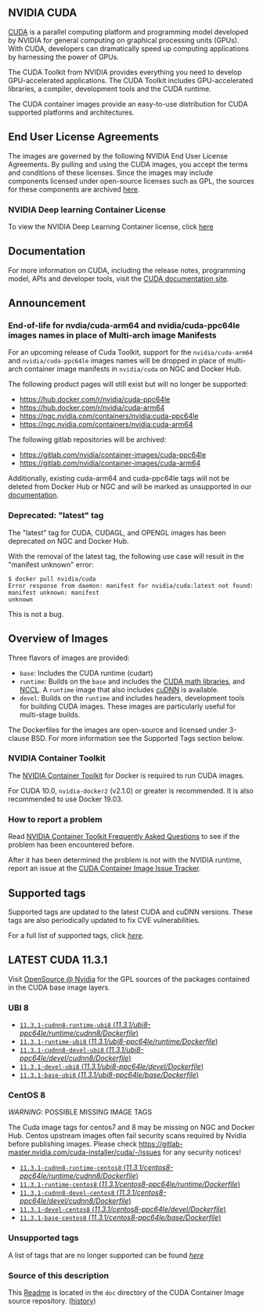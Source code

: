 ## NVIDIA CUDA

[CUDA](https://developer.nvidia.com/cuda-zone) is a parallel computing platform and programming model developed by NVIDIA for general computing on graphical processing units (GPUs). With CUDA, developers can dramatically speed up computing applications by harnessing the power of GPUs.

The CUDA Toolkit from NVIDIA provides everything you need to develop GPU-accelerated applications. The CUDA Toolkit includes GPU-accelerated libraries, a compiler, development tools and the CUDA runtime.

The CUDA container images provide an easy-to-use distribution for CUDA supported platforms and architectures.

## End User License Agreements

The images are governed by the following NVIDIA End User License Agreements. By pulling and using the CUDA images, you accept the terms and conditions of these licenses.
Since the images may include components licensed under open-source licenses such as GPL, the sources for these components are archived [here](https://developer.download.nvidia.com/compute/cuda/opensource/image).

### NVIDIA Deep learning Container License

To view the NVIDIA Deep Learning Container license, click [here](https://developer.nvidia.com/ngc/nvidia-deep-learning-container-license)

## Documentation

For more information on CUDA, including the release notes, programming model, APIs and developer tools, visit the [CUDA documentation site](https://docs.nvidia.com/cuda).

## Announcement

### End-of-life for nvdia/cuda-arm64 and nvidia/cuda-ppc64le images names in place of Multi-arch image Manifests

For an upcoming release of Cuda Toolkit, support for the `nvidia/cuda-arm64` and `nvidia/cuda-ppc64le` images names will be dropped in place of multi-arch container image manifests in `nvidia/cuda` on NGC and Docker Hub.

The following product pages will still exist but will no longer be supported:

* https://hub.docker.com/r/nvidia/cuda-ppc64le
* https://hub.docker.com/r/nvidia/cuda-arm64
* https://ngc.nvidia.com/containers/nvidia:cuda-ppc64le
* https://ngc.nvidia.com/containers/nvidia:cuda-arm64

The following gitlab repositories will be archived:

* https://gitlab.com/nvidia/container-images/cuda-ppc64le
* https://gitlab.com/nvidia/container-images/cuda-arm64

Additionally, existing cuda-arm64 and cuda-ppc64le tags will not be deleted from Docker Hub or NGC and will be marked as unsupported in our [documentation](https://gitlab.com/nvidia/container-images/cuda/blob/master/doc/unsupported-tags.md).

### Deprecated: "latest" tag

The "latest" tag for CUDA, CUDAGL, and OPENGL images has been deprecated on NGC and Docker Hub.

With the removal of the latest tag, the following use case will result in the "manifest unknown" error:

```
$ docker pull nvidia/cuda
Error response from daemon: manifest for nvidia/cuda:latest not found: manifest unknown: manifest
unknown
```

This is not a bug.

## Overview of Images

Three flavors of images are provided:
- `base`: Includes the CUDA runtime (cudart)
- `runtime`: Builds on the `base` and includes the [CUDA math libraries](https://developer.nvidia.com/gpu-accelerated-libraries), and [NCCL](https://developer.nvidia.com/nccl). A `runtime` image that also includes [cuDNN](https://developer.nvidia.com/cudnn) is available.
- `devel`: Builds on the `runtime` and includes headers, development tools for building CUDA images. These images are particularly useful for multi-stage builds.

The Dockerfiles for the images are open-source and licensed under 3-clause BSD. For more information see the Supported Tags section below.

### NVIDIA Container Toolkit

The [NVIDIA Container Toolkit](https://github.com/NVIDIA/nvidia-docker) for Docker is required to run CUDA images.

For CUDA 10.0, `nvidia-docker2` (v2.1.0) or greater is recommended. It is also recommended to use Docker 19.03.

### How to report a problem

Read [NVIDIA Container Toolkit Frequently Asked Questions](https://github.com/NVIDIA/nvidia-docker/wiki/Frequently-Asked-Questions) to see if the problem has been encountered before.

After it has been determined the problem is not with the NVIDIA runtime, report an issue at the [CUDA Container Image Issue Tracker](https://gitlab.com/nvidia/container-images/cuda/-/issues).

## Supported tags

Supported tags are updated to the latest CUDA and cuDNN versions. These tags are also periodically updated to fix CVE vulnerabilities.

For a full list of supported tags, click [*here*](https://gitlab.com/nvidia/container-images/cuda/blob/master/doc/supported-tags.md).

## LATEST CUDA 11.3.1

Visit [OpenSource @ Nvidia](https://developer.download.nvidia.com/compute/cuda/opensource/image/) for the GPL sources of the packages contained in the CUDA base image layers.


### UBI 8

- [`11.3.1-cudnn8-runtime-ubi8` (*11.3.1/ubi8-ppc64le/runtime/cudnn8/Dockerfile*)](https://gitlab.com/nvidia/container-images/cuda/blob/master/dist/11.3.1/ubi8-ppc64le/runtime/cudnn8/Dockerfile)
- [`11.3.1-runtime-ubi8` (*11.3.1/ubi8-ppc64le/runtime/Dockerfile*)](https://gitlab.com/nvidia/container-images/cuda/blob/master/dist/11.3.1/ubi8-ppc64le/runtime/Dockerfile)
- [`11.3.1-cudnn8-devel-ubi8` (*11.3.1/ubi8-ppc64le/devel/cudnn8/Dockerfile*)](https://gitlab.com/nvidia/container-images/cuda/blob/master/dist/11.3.1/ubi8-ppc64le/devel/cudnn8/Dockerfile)
- [`11.3.1-devel-ubi8` (*11.3.1/ubi8-ppc64le/devel/Dockerfile*)](https://gitlab.com/nvidia/container-images/cuda/blob/master/dist/11.3.1/ubi8-ppc64le/devel/Dockerfile)
- [`11.3.1-base-ubi8` (*11.3.1/ubi8-ppc64le/base/Dockerfile*)](https://gitlab.com/nvidia/container-images/cuda/blob/master/dist/11.3.1/ubi8-ppc64le/base/Dockerfile)

### CentOS 8

*WARNING*: POSSIBLE MISSING IMAGE TAGS

The Cuda image tags for centos7 and 8 may be missing on NGC and Docker Hub. Centos upstream images often fail security scans required by Nvidia before publishing images. Please check https://gitlab-master.nvidia.com/cuda-installer/cuda/-/issues for any security notices!

- [`11.3.1-cudnn8-runtime-centos8` (*11.3.1/centos8-ppc64le/runtime/cudnn8/Dockerfile*)](https://gitlab.com/nvidia/container-images/cuda/blob/master/dist/11.3.1/centos8-ppc64le/runtime/cudnn8/Dockerfile)
- [`11.3.1-runtime-centos8` (*11.3.1/centos8-ppc64le/runtime/Dockerfile*)](https://gitlab.com/nvidia/container-images/cuda/blob/master/dist/11.3.1/centos8-ppc64le/runtime/Dockerfile)
- [`11.3.1-cudnn8-devel-centos8` (*11.3.1/centos8-ppc64le/devel/cudnn8/Dockerfile*)](https://gitlab.com/nvidia/container-images/cuda/blob/master/dist/11.3.1/centos8-ppc64le/devel/cudnn8/Dockerfile)
- [`11.3.1-devel-centos8` (*11.3.1/centos8-ppc64le/devel/Dockerfile*)](https://gitlab.com/nvidia/container-images/cuda/blob/master/dist/11.3.1/centos8-ppc64le/devel/Dockerfile)
- [`11.3.1-base-centos8` (*11.3.1/centos8-ppc64le/base/Dockerfile*)](https://gitlab.com/nvidia/container-images/cuda/blob/master/dist/11.3.1/centos8-ppc64le/base/Dockerfile)

### Unsupported tags

A list of tags that are no longer supported can be found [*here*](https://gitlab.com/nvidia/container-images/cuda/blob/master/doc/unsupported-tags.md)

### Source of this description

This [Readme](https://gitlab.com/nvidia/container-images/cuda/blob/master/doc/README.md) is located in the `doc` directory of the CUDA Container Image source repository. ([history](https://gitlab.com/nvidia/container-images/cuda/commits/master/doc/README.md))